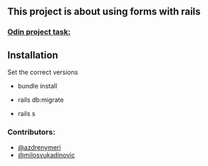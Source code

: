 ## This project is about using forms with rails

### [Odin project task:](https://www.theodinproject.com/courses/ruby-on-rails/lessons/forms)

## Installation

Set the correct versions

 - bundle install

 - rails db:migrate

 - rails s


### Contributors:
* [@azdrenymeri](https://github.com/azdrenymeri) 
* [@milosvukadinovic](https://github.com/milosvukadinovic)

